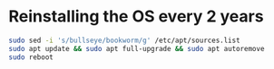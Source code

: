 # Reinstalling the OS every 2 years

```sh
sudo sed -i 's/bullseye/bookworm/g' /etc/apt/sources.list
sudo apt update && sudo apt full-upgrade && sudo apt autoremove
sudo reboot
```
